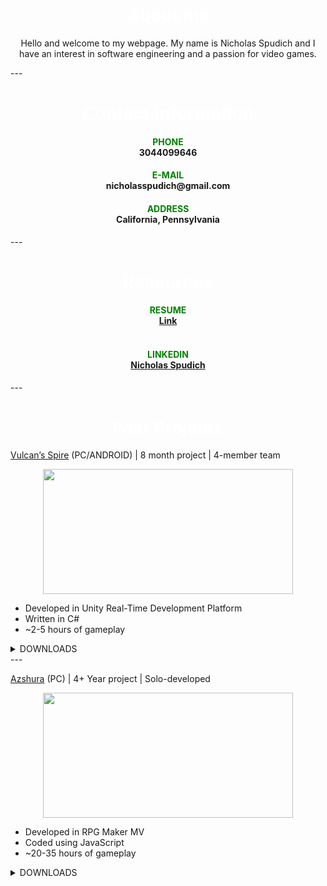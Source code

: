 <h1 align = "center">
  <font color="white">About me</font>
    </h1>
<p align = "center">
  Hello and welcome to my webpage. My name is Nicholas Spudich and I have an interest in software engineering and a passion for video games.
</p>
---
<h1 align = "center">
  <font color="white">Contact Information</font>
    </h1>
<h4 align="center">
  <font color="green">PHONE</font>
  <br>
  3044099646
</h4>
<h4 align="center">  
  <font color="green">E-MAIL</font> 
  <br>
  nicholasspudich@gmail.com
</h4>
<h4 align="center">  
  <font color="green">ADDRESS</font>
  <br>
  California, Pennsylvania
</h4>
---
<h1 align = "center">
  <font color="white">Resources</font>
    </h1>
<h4 align="center">
  <font color="green">RESUME</font>
  <br>
    <a href="https://github.com/sarretth/sarretth.github.io/files/8558760/Resume2.docx">Link</a>
  <br><br>
</h4>

<h4 align="center">
    <font color="green">LINKEDIN</font>
<div class="badge-base LI-profile-badge" data-locale="en_US" data-size="medium" data-theme="dark" data-type="VERTICAL" data-vanity="nicholas-spudich-029a0821a" data-version="v1"><a class="badge-base__link LI-simple-link" href="https://www.linkedin.com/in/nicholas-spudich-029a0821a?trk=profile-badge">Nicholas Spudich</a></div>
              
</h4>
---
<h1 align = "center">
  <font color="white">Past Projects</font>
    </h1>

  [Vulcan’s Spire](https://streamable.com/uqlbdo) (PC/ANDROID) | 8 month project | 4-member team 
  <br>
  <p align = "center">
  <img src="https://user-images.githubusercontent.com/64248034/165195624-c0ae09d8-3f07-4c74-bf3f-7a43e26652aa.png" width="400" height="200">
  </p>
      
  - Developed in Unity Real-Time Development Platform
  - Written in C#
  - ~2-5 hours of gameplay

  <details><summary>DOWNLOADS</summary>
  <p>  
      [ANDROID]: https://drive.google.com/file/d/1QMRhS3cuC3PqVNS0vNR8Y9I5T5wPoxCX/view?usp=sharing
      <br>
      [PC]: https://drive.google.com/drive/folders/14FTOoKKwKaixPgV8LytVoKGgVSlYhRth?usp=sharing
  </p>
  </details>
  ---
  
  [Azshura](https://forums.rpgmakerweb.com/index.php?threads/azshura-1-0.132229/) (PC) | 4+ Year project | Solo-developed
  <br>
  <p align = "center">
    <img src="https://user-images.githubusercontent.com/64248034/165196535-d897d503-79d9-4ffa-8c62-300cbfc932b0.png" width="400" height="200">
  </p>
  
  - Developed in RPG Maker MV
  - Coded using JavaScript
  - ~20-35 hours of gameplay

<details><summary>DOWNLOADS</summary>
<p>  
    [ZIP]: https://www.dropbox.com/s/lw8lce4hj03jcsf/Azshura-1.0.zip?dl=0
    <br>
    [7ZIP]: https://drive.google.com/drive/folders/1LZs-57uuaDgbQyouLTrvVVBquyu-a6LQ?usp=sharing
</p>
</details>
